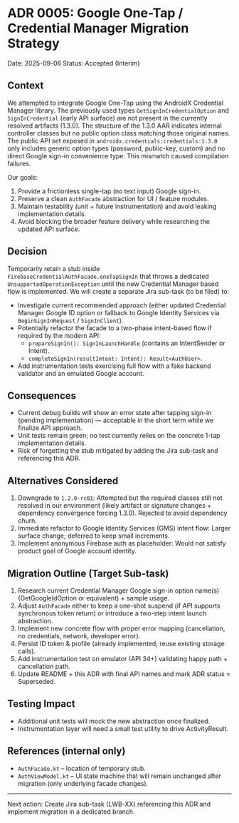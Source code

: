 # ADR 0005: Google One-Tap / Credential Manager Migration Strategy

Date: 2025-09-06
Status: Accepted (Interim)

## Context

We attempted to integrate Google One-Tap using the AndroidX Credential Manager library. The previously used types
`GetSignInCredentialOption` and `SignInCredential` (early API surface) are not present in the currently resolved
artifacts (1.3.0). The structure of the 1.3.0 AAR indicates internal controller classes but no public option class
matching those original names. The public API set exposed in `androidx.credentials:credentials:1.3.0` only includes
generic option types (password, public-key, custom) and no direct Google sign-in convenience type. This mismatch
caused compilation failures.

Our goals:
1. Provide a frictionless single-tap (no text input) Google sign-in.
2. Preserve a clean `AuthFacade` abstraction for UI / feature modules.
3. Maintain testability (unit + future instrumentation) and avoid leaking implementation details.
4. Avoid blocking the broader feature delivery while researching the updated API surface.

## Decision

Temporarily retain a stub inside `FirebaseCredentialAuthFacade.oneTapSignIn` that throws a dedicated
`UnsupportedOperationException` until the new Credential Manager based flow is implemented. We will create a
separate Jira sub-task (to be filed) to:

* Investigate current recommended approach (either updated Credential Manager Google ID option or fallback to
  Google Identity Services via `BeginSignInRequest` / `SignInClient`).
* Potentially refactor the facade to a two-phase intent-based flow if required by the modern API:
  - `prepareSignIn(): SignInLaunchHandle` (contains an IntentSender or Intent).
  - `completeSignIn(resultIntent: Intent): Result<AuthUser>`.
* Add instrumentation tests exercising full flow with a fake backend validator and an emulated Google account.

## Consequences

* Current debug builds will show an error state after tapping sign-in (pending implementation) — acceptable in the
  short term while we finalize API approach.
* Unit tests remain green; no test currently relies on the concrete 1-tap implementation details.
* Risk of forgetting the stub mitigated by adding the Jira sub-task and referencing this ADR.

## Alternatives Considered

1. Downgrade to `1.2.0-rc01`: Attempted but the required classes still not resolved in our environment (likely
   artifact or signature changes + dependency convergence forcing 1.3.0). Rejected to avoid dependency churn.
2. Immediate refactor to Google Identity Services (GMS) intent flow: Larger surface change; deferred to keep small
   increments.
3. Implement anonymous Firebase auth as placeholder: Would not satisfy product goal of Google account identity.

## Migration Outline (Target Sub-task)

1. Research current Credential Manager Google sign-in option name(s) (GetGoogleIdOption or equivalent) + sample usage.
2. Adjust `AuthFacade` either to keep a one-shot suspend (if API supports synchronous token return) or introduce a
   two-step intent launch abstraction.
3. Implement new concrete flow with proper error mapping (cancellation, no credentials, network, developer error).
4. Persist ID token & profile (already implemented; reuse existing storage calls).
5. Add instrumentation test on emulator (API 34+) validating happy path + cancellation path.
6. Update README + this ADR with final API names and mark ADR status = Superseded.

## Testing Impact

* Additional unit tests will mock the new abstraction once finalized.
* Instrumentation layer will need a small test utility to drive ActivityResult.

## References (internal only)

* `AuthFacade.kt` – location of temporary stub.
* `AuthViewModel.kt` – UI state machine that will remain unchanged after migration (only underlying facade changes).

---
Next action: Create Jira sub-task (LWB-XX) referencing this ADR and implement migration in a dedicated branch.
